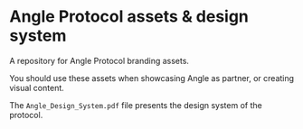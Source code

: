 # Angle Protocol assets & design system

A repository for Angle Protocol branding assets. 

You should use these assets when showcasing Angle as partner, or creating visual content. 

The `Angle_Design_System.pdf` file presents the design system of the protocol. 